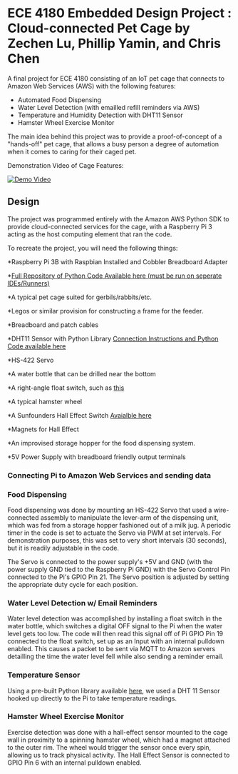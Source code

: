 # ECE 4180 Embedded Design Project : Cloud-connected Pet Cage by Zechen Lu, Phillip Yamin, and Chris Chen
A final project for ECE 4180 consisting of an IoT pet cage that connects to Amazon Web Services (AWS) with the following features:
* Automated Food Dispensing
* Water Level Detection (with emailled refill reminders via AWS)
* Temperature and Humidity Detection with DHT11 Sensor
* Hamster Wheel Exercise Monitor 

The main idea behind this project was to provide a proof-of-concept of a "hands-off" pet cage, that allows a busy person a degree of automation when it comes to caring for their caged pet. 

Demonstration Video of Cage Features:


[![Demo Video](http://img.youtube.com/vi/PQlBYB-Skgk/0.jpg)](http://www.youtube.com/watch?v=PQlBYB-Skgk "Demonstration Video")

## Design

The project was programmed entirely with the Amazon AWS Python SDK to provide cloud-connected services for the cage, with a Raspberry Pi 3 acting as the host computing element that ran the code.

To recreate the project, you will need the following things:

*Raspberry Pi 3B with Raspbian Installed and Cobbler Breadboard Adapter 

*[Full Repository of Python Code Available here (must be run on seperate IDEs/Runners)](https://github.com/ece4180project/cageproject)

*A typical pet cage suited for gerbils/rabbits/etc.

*Legos or similar provision for constructing a frame for the feeder.

*Breadboard and patch cables

*DHT11 Sensor with Python Library  [Connection Instructions and Python Code available here](http://www.circuitbasics.com/how-to-set-up-the-dht11-humidity-sensor-on-the-raspberry-pi/)

*HS-422 Servo

*A water bottle that can be drilled near the bottom

*A right-angle float switch, such as [this](https://www.banggood.com/Side-mounted-Liquid-Water-Level-Sensor-Right-Angle-Float-Switch-p-945298.html?cur_warehouse=CN)

*A typical hamster wheel

*A Sunfounders Hall Effect Switch [Avaialble here](https://www.amazon.com/SunFounder-Switch-Sensor-Arduino-Raspberry/dp/B013G5N03O)

*Magnets for Hall Effect

*An improvised storage hopper for the food dispensing system.

*5V Power Supply with breadboard friendly output terminals

### Connecting Pi to Amazon Web Services and sending data



### Food Dispensing

Food dispensing was done by mounting an HS-422 Servo that used a wire-connected assembly to manipulate the lever-arm of the dispensing unit, which was fed from a storage hopper fashioned out of a milk jug. A periodic timer in the code is set to actuate the Servo via PWM at set intervals. For demonstration purposes, this was set to very short intervals (30 seconds), but it is readily adjustable in the code.

  The Servo is connected to the power supply's +5V and GND (with the power supply GND tied to the Raspberry Pi GND) with the Servo Control Pin connected to the Pi's GPIO Pin 21. The Servo position is adjusted by setting the appropriate duty cycle for each position.

### Water Level Detection w/ Email Reminders

Water level detection was accomplished by installing a float switch in the water bottle, which switches a digital OFF signal to the Pi when the water level gets too low. The code will then read this signal off of Pi GPIO Pin 19 connected to the float switch, set up as an Input with an internal pulldown enabled. This causes a packet to be sent via MQTT to Amazon servers detailling the time the water level fell while also sending a reminder email. 

### Temperature Sensor

Using a pre-built Python library available [here](http://www.circuitbasics.com/how-to-set-up-the-dht11-humidity-sensor-on-the-raspberry-pi/), we used a DHT 11 Sensor hooked up directly to the Pi to take temperature readings.

### Hamster Wheel Exercise Monitor

Exercise detection was done with a hall-effect sensor mounted to the cage wall in proximity to a spinning hamster wheel, which had a magnet attached to the outer rim. The wheel would trigger the sensor once every spin, allowing us to track physical activity. The Hall Effect Sensor is connected to GPIO Pin 6 with an internal pulldown enabled.


